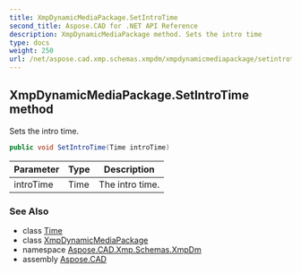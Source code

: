```yaml
---
title: XmpDynamicMediaPackage.SetIntroTime
second_title: Aspose.CAD for .NET API Reference
description: XmpDynamicMediaPackage method. Sets the intro time
type: docs
weight: 250
url: /net/aspose.cad.xmp.schemas.xmpdm/xmpdynamicmediapackage/setintrotime/
---
```

## XmpDynamicMediaPackage.SetIntroTime method

Sets the intro time.

```csharp
public void SetIntroTime(Time introTime)
```

| Parameter | Type | Description |
| --- | --- | --- |
| introTime | Time | The intro time. |

### See Also

* class [Time](../../time/)
* class [XmpDynamicMediaPackage](../)
* namespace [Aspose.CAD.Xmp.Schemas.XmpDm](../../xmpdynamicmediapackage/)
* assembly [Aspose.CAD](../../../)



